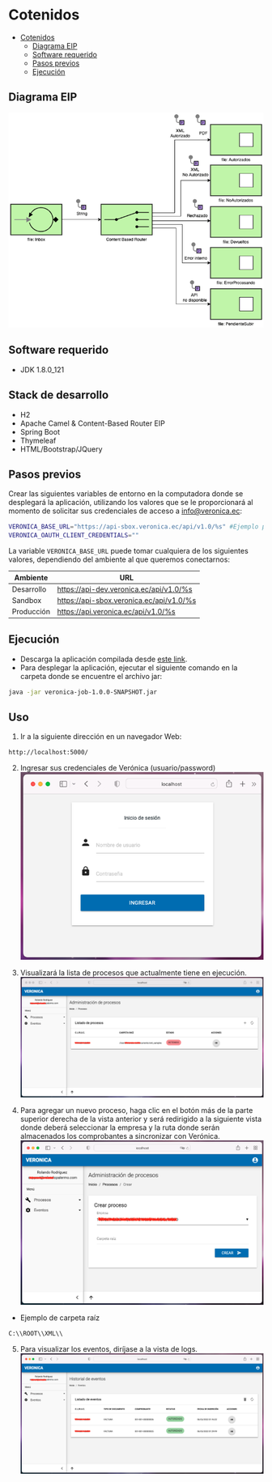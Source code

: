 Cotenidos
=================
- [Cotenidos](#cotenidos)
    - [Diagrama EIP](#diagrama-eip)
    - [Software requerido](#software-requerido)
    - [Pasos previos](#pasos-previos)
    - [Ejecución](#ejecución)

## Diagrama EIP
![alt text](https://github.com/veronica-platform/veronica-job/blob/main/static/eip-content-based-route.png)

## Software requerido
- JDK 1.8.0_121

## Stack de desarrollo
- H2
- Apache Camel & Content-Based Router EIP
- Spring Boot
- Thymeleaf
- HTML/Bootstrap/JQuery

## Pasos previos
Crear las siguientes variables de entorno en la computadora donde se desplegará la aplicación, utilizando los valores que se le proporcionará al momento de solicitar sus credenciales de acceso a [info@veronica.ec](mailto:info@veronica.ec):
```bash
VERONICA_BASE_URL="https://api-sbox.veronica.ec/api/v1.0/%s" #Ejemplo para ambiente de Sandbox
VERONICA_OAUTH_CLIENT_CREDENTIALS=""
```
La variable `VERONICA_BASE_URL` puede tomar cualquiera de los siguientes valores, dependiendo del ambiente al que queremos conectarnos:

| Ambiente   | URL                                      |
|------------|------------------------------------------|
| Desarrollo | https://api-dev.veronica.ec/api/v1.0/%s  |
| Sandbox    | https://api-sbox.veronica.ec/api/v1.0/%s |
| Producción | https://api.veronica.ec/api/v1.0/%s      |

## Ejecución
- Descarga la aplicación compilada desde [este link](https://veronica-platform.s3.sa-east-1.amazonaws.com/veronica-job-1.0.0-SNAPSHOT.jar).
- Para desplegar la aplicación, ejecutar el siguiente comando en la carpeta donde se encuentre el archivo jar:
```bash
java -jar veronica-job-1.0.0-SNAPSHOT.jar
```

## Uso

1. Ir a la siguiente dirección en un navegador Web: 
```bash
http://localhost:5000/
```

2. Ingresar sus credenciales de Verónica (usuario/password)
![alt text](https://github.com/veronica-platform/veronica-job/blob/main/static/login-screen.png)

3. Visualizará la lista de procesos que actualmente tiene en ejecución.
![alt text](https://github.com/veronica-platform/veronica-job/blob/main/static/processes-list.png)

4. Para agregar un nuevo proceso, haga clic en el botón más de la parte superior derecha de la vista anterior y será redirigido a la siguiente vista donde deberá seleccionar la empresa y la ruta donde serán almacenados los comprobantes a sincronizar con Verónica.
![alt text](https://github.com/veronica-platform/veronica-job/blob/main/static/new-process.png)
   
- Ejemplo de carpeta raíz
```bash
C:\\ROOT\\XML\\
```

5. Para visualizar los eventos, diríjase a la vista de logs.
![alt text](https://github.com/veronica-platform/veronica-job/blob/main/static/audit-logs-list.png)
 